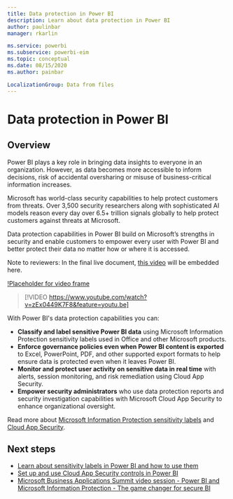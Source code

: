 ```yaml
---
title: Data protection in Power BI
description: Learn about data protection in Power BI
author: paulinbar
manager: rkarlin

ms.service: powerbi
ms.subservice: powerbi-eim
ms.topic: conceptual
ms.date: 08/15/2020
ms.author: painbar

LocalizationGroup: Data from files
---
```

# Data protection in Power BI

## Overview

Power BI plays a key role in bringing data insights to everyone in an organization. However, as data becomes more accessible to inform decisions, risk of accidental oversharing or misuse of business-critical information increases.

Microsoft has world-class security capabilities to help protect customers from threats. Over 3,500 security researchers along with sophisticated AI models reason every day over 6.5+ trillion signals globally to help protect customers against threats at Microsoft.

Data protection capabilities in Power BI build on Microsoft’s strengths in security and enable customers to empower every user with Power BI and better protect their data no matter how or where it is accessed.

Note to reviewers: In the final live document, [this video](https://www.youtube.com/watch?v=zEx0449K7F8&feature=youtu.be) will be embedded here.

[!Placeholder for video frame](media/service-security-data-protection-overview/placeholder.png)

>[!VIDEO https://www.youtube.com/watch?v=zEx0449K7F8&feature=youtu.be]

With Power BI's data protection capabilities you can:

* **Classify and label sensitive Power BI data** using Microsoft Information Protection sensitivity labels used in Office and other Microsoft products.  
* **Enforce governance policies even when Power BI content is exported** to Excel, PowerPoint, PDF, and other supported export formats to help ensure data is protected even when it leaves Power BI.
* **Monitor and protect user activity on sensitive data in real time** with alerts, session monitoring, and risk remediation using Cloud App Security.
* **Empower security administrators** who use data protection reports and security investigation capabilities with Microsoft Cloud App Security to enhance organizational oversight.

Read more about [Microsoft Information Protection sensitivity labels](https://docs.microsoft.com/microsoft-365/compliance/sensitivity-labels?view=o365-worldwide) and [Cloud App Security](https://docs.microsoft.com/cloud-app-security/what-is-cloud-app-security).


## Next steps

* [Learn about sensitivity labels in Power BI and how to use them](service-security-sensitivity-label-overview.md)
* [Set up and use Cloud App Security controls in Power BI](service-security-using-microsoft-cloud-app-security-controls.md)
* [Microsoft Business Applications Summit video session - Power BI and Microsoft Information Protection - The game changer for secure BI](https://mymbas.microsoft.com/sessions/f30c8368-6590-4be3-80d4-2bc677f596a4?source=sessions)
